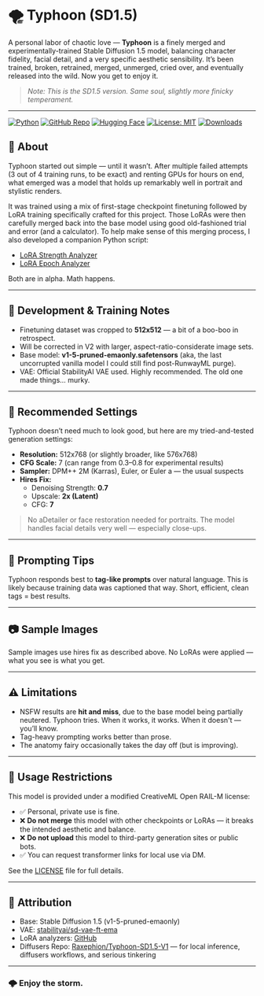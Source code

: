 # 🌪️ Typhoon (SD1.5)

A personal labor of chaotic love — **Typhoon** is a finely merged and experimentally-trained Stable Diffusion 1.5 model, balancing character fidelity, facial detail, and a very specific aesthetic sensibility. It’s been trained, broken, retrained, merged, unmerged, cried over, and eventually released into the wild. Now you get to enjoy it.

> _Note: This is the SD1.5 version. Same soul, slightly more finicky temperament._

---

[![Python](https://img.shields.io/badge/Python-3.10+-blue?logo=python&logoColor=white)](https://www.python.org/)
[![GitHub Repo](https://img.shields.io/badge/GitHub-Raxephion/Typhoon--SD15--model-181717?logo=github)](https://github.com/Raxephion/Typhoon-SD15-model)
[![Hugging Face](https://img.shields.io/badge/HuggingFace-Raxephion/Typhoon--SD1.5--V1-orange?logo=huggingface)](https://huggingface.co/Raxephion/Typhoon-SD1.5-V1)
[![License: MIT](https://img.shields.io/badge/License-MIT-yellow.svg)](./LICENSE)
[![Downloads](https://huggingface.co/datasets/huggingface/metrics/raw/main/images/downloads-sd.svg)](https://huggingface.co/Raxephion/Typhoon-SD1.5-V1)



## 🧠 About

Typhoon started out simple — until it wasn’t. After multiple failed attempts (3 out of 4 training runs, to be exact) and renting GPUs for hours on end, what emerged was a model that holds up remarkably well in portrait and stylistic renders.

It was trained using a mix of first-stage checkpoint finetuning followed by LoRA training specifically crafted for this project. Those LoRAs were then carefully merged back into the base model using good old-fashioned trial and error (and a calculator). To help make sense of this merging process, I also developed a companion Python script:

- [LoRA Strength Analyzer](https://github.com/Raxephion/loRA-Strength-Analyser)
- [LoRA Epoch Analyzer](https://github.com/Raxephion/loRA-Epoch-Analyser)

Both are in alpha. Math happens.

---

## 🔧 Development & Training Notes

- Finetuning dataset was cropped to **512x512** — a bit of a boo-boo in retrospect.
- Will be corrected in V2 with larger, aspect-ratio-considerate image sets.
- Base model: **v1-5-pruned-emaonly.safetensors** (aka, the last uncorrupted vanilla model I could still find post-RunwayML purge).
- VAE: Official StabilityAI VAE used. Highly recommended. The old one made things… murky.

---

## 📐 Recommended Settings

Typhoon doesn’t need much to look good, but here are my tried-and-tested generation settings:

- **Resolution:** 512x768 (or slightly broader, like 576x768)
- **CFG Scale:** 7 (can range from 0.3–0.8 for experimental results)
- **Sampler:** DPM++ 2M (Karras), Euler, or Euler a — the usual suspects
- **Hires Fix:**  
  - Denoising Strength: **0.7**  
  - Upscale: **2x (Latent)**  
  - CFG: **7**

> No aDetailer or face restoration needed for portraits. The model handles facial details very well — especially close-ups.

---

## 🧠 Prompting Tips

Typhoon responds best to **tag-like prompts** over natural language. This is likely because training data was captioned that way. Short, efficient, clean tags = best results.

---

## 📷 Sample Images

Sample images use hires fix as described above. No LoRAs were applied — what you see is what you get.

---

## ⚠️ Limitations

- NSFW results are **hit and miss**, due to the base model being partially neutered. Typhoon tries. When it works, it works. When it doesn't — you’ll know.
- Tag-heavy prompting works better than prose.
- The anatomy fairy occasionally takes the day off (but is improving).

---

## 🚫 Usage Restrictions

This model is provided under a modified CreativeML Open RAIL-M license:

- ✅ Personal, private use is fine.
- ❌ **Do not merge** this model with other checkpoints or LoRAs — it breaks the intended aesthetic and balance.
- ❌ **Do not upload** this model to third-party generation sites or public bots.
- ✅ You can request transformer links for local use via DM.

See the [LICENSE](./LICENSE) file for full details.

---

## 📍 Attribution

- Base: Stable Diffusion 1.5 (v1-5-pruned-emaonly)  
- VAE: [stabilityai/sd-vae-ft-ema](https://huggingface.co/stabilityai/sd-vae-ft-ema)  
- LoRA analyzers: [GitHub](https://github.com/Raxephion)  
- Diffusers Repo: [Raxephion/Typhoon-SD1.5-V1](https://huggingface.co/Raxephion/Typhoon-SD1.5-V1) — for local inference, diffusers workflows, and serious tinkering

---

### 🌩️ Enjoy the storm.
